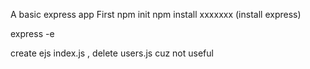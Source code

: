 A basic express app
First npm init
npm install xxxxxxx (install express)

express -e

create ejs index.js , delete users.js cuz not useful
